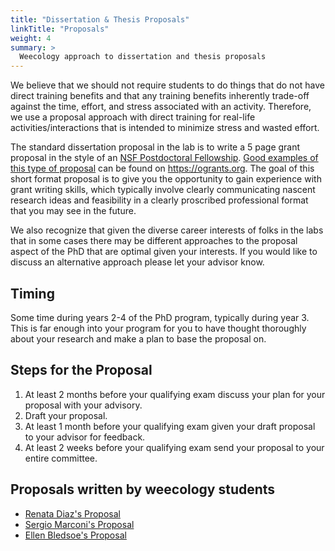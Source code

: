 ```yaml
---
title: "Dissertation & Thesis Proposals"
linkTitle: "Proposals"
weight: 4
summary: >
  Weecology approach to dissertation and thesis proposals
---
```


We believe that we should not require students to do things that do not have direct training benefits and that any training benefits inherently trade-off against the time, effort, and stress associated with an activity. Therefore, we use a proposal approach with direct training for real-life activities/interactions that is intended to minimize stress and wasted effort.

The standard dissertation proposal in the lab is to write a 5 page grant proposal in the style of an [NSF Postdoctoral Fellowship](https://www.nsf.gov/funding/pgm_summ.jsp?pims_id=503622). [Good examples of this type of proposal](https://www.ogrants.org/grants-03-programs#u-s-national-science-foundation-nsf-postdoctoral-fellowship-in-biology) can be found on https://ogrants.org. The goal of this short format proposal is to give you the opportunity to gain experience with grant writing skills, which typically involve clearly communicating nascent research ideas and feasibility in a clearly proscribed professional format that you may see in the future.

We also recognize that given the diverse career interests of folks in the labs that in some cases there may be different approaches to the proposal aspect of the PhD that are optimal given your interests. If you would like to discuss an alternative approach please let your advisor know.

## Timing

Some time during years 2-4 of the PhD program, typically during year 3. This is far enough into your program for you to have thought thoroughly about your research and make a plan to base the proposal on.

## Steps for the Proposal

1. At least 2 months before your qualifying exam discuss your plan for your proposal with your advisory.
2. Draft your proposal.
3. At least 1 month before your qualifying exam given your draft proposal to your advisor for feedback.
4. At least 2 weeks before your qualifying exam send your proposal to your entire committee.

## Proposals written by weecology students

* [Renata Diaz's Proposal](../dissertation-proposal-renata-diaz.pdf)
* [Sergio Marconi's Proposal](../dissertation-proposal-sergio-marconi.pdf)
* [Ellen Bledsoe's Proposal](../disseration-proposal-ellen-bledsoe.pdf)
